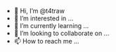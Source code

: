 - 👋 Hi, I’m @t4traw
- 👀 I’m interested in ...
- 🌱 I’m currently learning ...
- 💞️ I’m looking to collaborate on ...
- 📫 How to reach me ...

<!---
t4traw/t4traw is a ✨ special ✨ repository because its `README.md` (this file) appears on your GitHub profile.
You can click the Preview link to take a look at your changes.
--->
